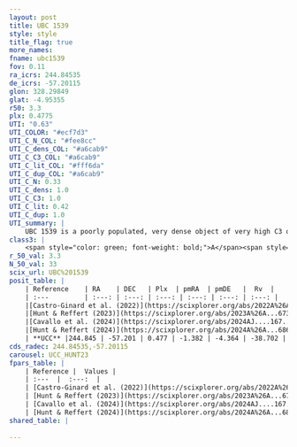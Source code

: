 ```yaml
---
layout: post
title: UBC 1539
style: style
title_flag: true
more_names: 
fname: ubc1539
fov: 0.11
ra_icrs: 244.84535
de_icrs: -57.20115
glon: 328.29849
glat: -4.95355
r50: 3.3
plx: 0.4775
UTI: "0.63"
UTI_COLOR: "#ecf7d3"
UTI_C_N_COL: "#fee8cc"
UTI_C_dens_COL: "#a6cab9"
UTI_C_C3_COL: "#a6cab9"
UTI_C_lit_COL: "#fff6da"
UTI_C_dup_COL: "#a6cab9"
UTI_C_N: 0.33
UTI_C_dens: 1.0
UTI_C_C3: 1.0
UTI_C_lit: 0.42
UTI_C_dup: 1.0
UTI_summary: |
    UBC 1539 is a poorly populated, very dense object of very high C3 quality. It was recently reported in the literature.
class3: |
    <span style="color: green; font-weight: bold;">A</span><span style="color: green; font-weight: bold;">A</span>
r_50_val: 3.3
N_50_val: 33
scix_url: UBC%201539
posit_table: |
    | Reference    | RA    | DEC   | Plx  | pmRA  | pmDE   |  Rv  |
    | :---         | :---: | :---: | :---: | :---: | :---: | :---: |
    |[Castro-Ginard et al. (2022)](https://scixplorer.org/abs/2022A%26A...661A.118C) | 244.87 | -57.2 | 0.47 | -1.39 | -4.36 | -- |
    |[Hunt & Reffert (2023)](https://scixplorer.org/abs/2023A%26A...673A.114H) | 244.839 | -57.208 | 0.47 | -1.399 | -4.391 | -38.657 |
    |[Cavallo et al. (2024)](https://scixplorer.org/abs/2024AJ....167...12C) | 244.854 | -57.209 | 0.468 | -- | -- | -- |
    |[Hunt & Reffert (2024)](https://scixplorer.org/abs/2024A%26A...686A..42H) | 244.839 | -57.208 | 0.47 | -1.399 | -4.391 | -38.657 |
    | **UCC** |244.845 | -57.201 | 0.477 | -1.382 | -4.364 | -38.702 | 
cds_radec: 244.84535,-57.20115
carousel: UCC_HUNT23
fpars_table: |
    | Reference |  Values |
    | :---  |  :---:  |
    | [Castro-Ginard et al. (2022)](https://scixplorer.org/abs/2022A%26A...661A.118C) | `AV=0.841, Dist=2216, logAge=7.905` |
    | [Hunt & Reffert (2023)](https://scixplorer.org/abs/2023A%26A...673A.114H) | `AV50=0.818, diffAV50=0.737, MOD50=11.449, logAge50=8.341` |
    | [Cavallo et al. (2024)](https://scixplorer.org/abs/2024AJ....167...12C) | `AV50=1.12, dMod50=11.58, logAge50=7.79, [Fe/H]50=0.19` |
    | [Hunt & Reffert (2024)](https://scixplorer.org/abs/2024A%26A...686A..42H) | `MassJ=276.597` |
shared_table: |
    
---
```

